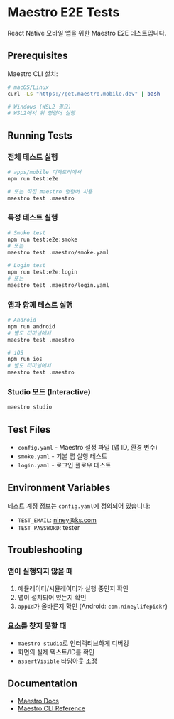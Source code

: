 # Maestro E2E Tests

React Native 모바일 앱을 위한 Maestro E2E 테스트입니다.

## Prerequisites

Maestro CLI 설치:
```bash
# macOS/Linux
curl -Ls "https://get.maestro.mobile.dev" | bash

# Windows (WSL2 필요)
# WSL2에서 위 명령어 실행
```

## Running Tests

### 전체 테스트 실행
```bash
# apps/mobile 디렉토리에서
npm run test:e2e

# 또는 직접 maestro 명령어 사용
maestro test .maestro
```

### 특정 테스트 실행
```bash
# Smoke test
npm run test:e2e:smoke
# 또는
maestro test .maestro/smoke.yaml

# Login test
npm run test:e2e:login
# 또는
maestro test .maestro/login.yaml
```

### 앱과 함께 테스트 실행
```bash
# Android
npm run android
# 별도 터미널에서
maestro test .maestro

# iOS
npm run ios
# 별도 터미널에서
maestro test .maestro
```

### Studio 모드 (Interactive)
```bash
maestro studio
```

## Test Files

- `config.yaml` - Maestro 설정 파일 (앱 ID, 환경 변수)
- `smoke.yaml` - 기본 앱 실행 테스트
- `login.yaml` - 로그인 플로우 테스트

## Environment Variables

테스트 계정 정보는 `config.yaml`에 정의되어 있습니다:
- `TEST_EMAIL`: niney@ks.com
- `TEST_PASSWORD`: tester

## Troubleshooting

### 앱이 실행되지 않을 때
1. 에뮬레이터/시뮬레이터가 실행 중인지 확인
2. 앱이 설치되어 있는지 확인
3. `appId`가 올바른지 확인 (Android: `com.nineylifepickr`)

### 요소를 찾지 못할 때
- `maestro studio`로 인터랙티브하게 디버깅
- 화면의 실제 텍스트/ID를 확인
- `assertVisible` 타임아웃 조정

## Documentation

- [Maestro Docs](https://maestro.mobile.dev/)
- [Maestro CLI Reference](https://maestro.mobile.dev/reference/commands)
